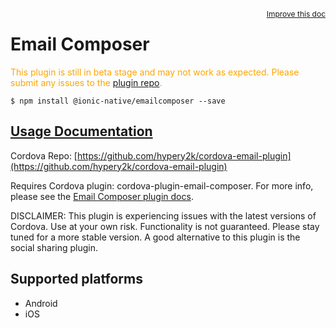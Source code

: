 
<a style="float:right;font-size:12px;" href="http://github.com/driftyco/ionic-native/edit/master/src/@ionic-native/plugins/emailcomposer/index.ts#L22">
  Improve this doc
</a>

# Email Composer
<!-- end header block -->

<p style="color:orange">
  This plugin is still in beta stage and may not work as expected. Please
  submit any issues to the <a target="_blank"
  href="/issues">plugin repo</a>.
</p>

```
$ npm install @ionic-native/emailcomposer --save
```

## [Usage Documentation](https://ionicframework.com/docs/v2/native/emailcomposer/)

Cordova Repo: [https://github.com/hypery2k/cordova-email-plugin](https://github.com/hypery2k/cordova-email-plugin)

<!-- description -->
Requires Cordova plugin: cordova-plugin-email-composer. For more info, please see the [Email Composer plugin docs](https://github.com/hypery2k/cordova-email-plugin).

DISCLAIMER: This plugin is experiencing issues with the latest versions of Cordova. Use at your own risk. Functionality is not guaranteed. Please stay tuned for a more stable version.
A good alternative to this plugin is the social sharing plugin.

<!-- @platforms tag -->
## Supported platforms

- Android
- iOS

<!-- @platforms tag end -->
<!-- end for prop in method.decorators[0].argumentInfo -->
<!-- end content block -->
<!-- end body block -->
